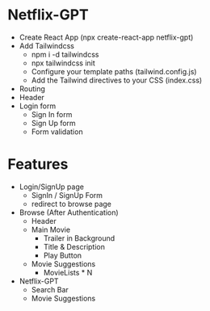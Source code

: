 # Netflix-GPT

- Create React App (npx create-react-app netflix-gpt)
- Add Tailwindcss 
    - npm i -d tailwindcss
    - npx tailwindcss init
    - Configure your template paths (tailwind.config.js)
    - Add the Tailwind directives to your CSS (index.css)
- Routing
- Header
- Login form 
    - Sign In form
    - Sign Up form
    - Form validation

# Features
-  Login/SignUp page
    - SignIn / SignUp Form
    - redirect to browse page  
-  Browse (After Authentication)
    - Header
    - Main Movie
        - Trailer in Background
        - Title & Description
        - Play Button
    - Movie Suggestions
        - MovieLists * N
- Netflix-GPT
    - Search Bar
    - Movie Suggestions
